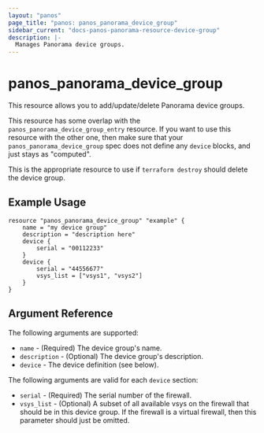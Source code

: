 ```yaml
---
layout: "panos"
page_title: "panos: panos_panorama_device_group"
sidebar_current: "docs-panos-panorama-resource-device-group"
description: |-
  Manages Panorama device groups.
---
```


# panos_panorama_device_group

This resource allows you to add/update/delete Panorama device groups.

This resource has some overlap with the `panos_panorama_device_group_entry`
resource.  If you want to use this resource with the other one, then make
sure that your `panos_panorama_device_group` spec does not define any
`device` blocks, and just stays as "computed".

This is the appropriate resource to use if `terraform destroy` should delete
the device group.

## Example Usage

```hcl
resource "panos_panorama_device_group" "example" {
    name = "my device group"
    description = "description here"
    device {
        serial = "00112233"
    }
    device {
        serial = "44556677"
        vsys_list = ["vsys1", "vsys2"]
    }
}
```

## Argument Reference

The following arguments are supported:

* `name` - (Required) The device group's name.
* `description` - (Optional) The device group's description.
* `device` - The device definition (see below).

The following arguments are valid for each `device` section:

* `serial` - (Required) The serial number of the firewall.
* `vsys_list` - (Optional) A subset of all available vsys on the firewall
  that should be in this device group.  If the firewall is a virtual firewall,
  then this parameter should just be omitted.
